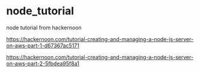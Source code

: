 # node_tutorial
node tutorial
from hackernoon

https://hackernoon.com/tutorial-creating-and-managing-a-node-js-server-on-aws-part-1-d67367ac5171

https://hackernoon.com/tutorial-creating-and-managing-a-node-js-server-on-aws-part-2-5fbdea95f8a1
